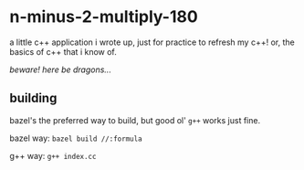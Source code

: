 # n-minus-2-multiply-180

a little c++ application i wrote up, just for practice
to refresh my c++! or, the basics of c++ that i know of.
<br />

*beware! here be dragons...* 
## building

bazel's the preferred way to build, but good ol' `g++`
works just fine.
<br />

bazel way: `bazel build //:formula`
<br/>

g++ way: `g++ index.cc`
